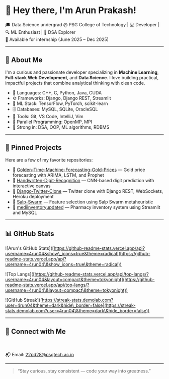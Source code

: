 # 👋 Hey there, I'm Arun Prakash!

🎓 Data Science undergrad @ PSG College of Technology | 💻 Developer | 🔍 ML Enthusiast | 🧠 DSA Explorer\
📅 Available for internship (June 2025 – Dec 2025)

---

## 🚀 About Me

I'm a curious and passionate developer specializing in **Machine Learning**, **Full-stack Web Development**, and **Data Science**. I love building practical, impactful projects that combine analytical thinking with clean code.

- 🐍 Languages: C++, C, Python, Java, CUDA
- ⚙️ Frameworks: Django, Django REST, Streamlit
- 🧪 ML Stack: TensorFlow, PyTorch, scikit-learn
- 🗄️ Databases: MySQL, SQLite, OracleSQL
- 🧰 Tools: Git, VS Code, IntelliJ, Vim
- 🧵 Parallel Programming: OpenMP, MPI
- 🧠 Strong in: DSA, OOP, ML algorithms, RDBMS

---

## 📌 Pinned Projects

Here are a few of my favorite repositories:

- 🔗 [Golden-Time-Machine-Forecasting-Gold-Prices](https://github.com/4run04/Golden-Time-Machine-Forecasting-Gold-Prices) — Gold price forecasting with ARIMA, LSTM, and Prophet
- 🔗 [Handwritten-Digit-Recognition](https://github.com/4run04/Handwritten-Digit-Recognition) — CNN-based digit prediction with interactive canvas
- 🔗 [Django-Twitter-Clone](https://github.com/4run04/Django-Twitter-Clone) — Twitter clone with Django REST, WebSockets, Heroku deployment
- 🔗 [Salp-Swarm](https://github.com/4run04/Salp-Swarm) — Feature selection using Salp Swarm metaheuristic
- 🔗 [mediinventoryupdated](https://github.com/4run04/mediinventoryupdated) — Pharmacy inventory system using Streamlit and MySQL

---

## 📊 GitHub Stats

![Arun's GitHub Stats]\([https://github-readme-stats.vercel.app/api?username=4run04&show\_icons=true&theme=radical](https://github-readme-stats.vercel.app/api?username=4run04\&show_icons=true\&theme=radical))

![Top Langs]\([https://github-readme-stats.vercel.app/api/top-langs/?username=4run04&layout=compact&theme=tokyonight](https://github-readme-stats.vercel.app/api/top-langs/?username=4run04\&layout=compact\&theme=tokyonight))

![GitHub Streak]\([https://streak-stats.demolab.com?user=4run04&theme=dark&hide\_border=false](https://streak-stats.demolab.com?user=4run04\&theme=dark\&hide_border=false))

---

## 🔗 Connect with Me

\
\
📬 Email: [22pd28@psgtech.ac.in](mailto:22pd28@psgtech.ac.in)

---

> “Stay curious, stay consistent — code your way into greatness.”

